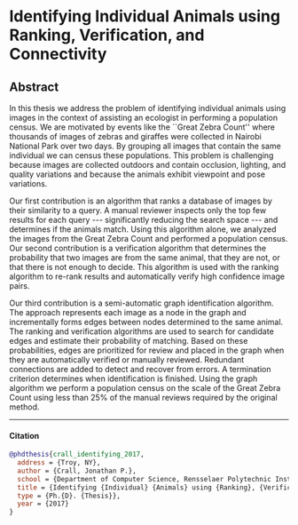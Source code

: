 # Identifying Individual Animals using Ranking, Verification, and Connectivity


## Abstract

In this thesis we address the problem of identifying individual animals using images in the context of assisting
  an ecologist in performing a population census.
We are motivated by events like the ``Great Zebra Count'' where thousands of images of zebras and giraffes were
  collected in Nairobi National Park over two days.
By grouping all images that contain the same individual we can census these populations.
This problem is challenging because images are collected outdoors and contain occlusion, lighting, and quality
  variations and because the animals exhibit viewpoint and pose variations.

Our first contribution is an algorithm that ranks a database of images by their similarity to a query.
A manual reviewer inspects only the top few results for each query --- significantly reducing the search space
  --- and determines if the animals match.
Using this algorithm alone, we analyzed the images from the Great Zebra Count and performed a population census.
Our second contribution is a verification algorithm that determines the probability that two images are from the
  same animal, that they are not, or that there is not enough to decide.
This algorithm is used with the ranking algorithm to re-rank results and automatically verify high confidence
  image pairs.

Our third contribution is a semi-automatic graph identification algorithm.
The approach represents each image as a node in the graph and incrementally forms edges between nodes determined
  to the same animal.
The ranking and verification algorithms are used to search for candidate edges and estimate their probability of
  matching.
Based on these probabilities, edges are prioritized for review and placed in the graph when they are
  automatically verified or manually reviewed.
Redundant connections are added to detect and recover from errors.
A termination criterion determines when identification is finished.
Using the graph algorithm we perform a population census on the scale of the Great Zebra Count using less than
  25% of the manual reviews required by the original method.

-----

#### Citation

```bibtex
@phdthesis{crall_identifying_2017,
  address = {Troy, NY},
  author = {Crall, Jonathan P.},
  school = {Department of Computer Science, Rensselaer Polytechnic Institute},
  title = {Identifying {Individual} {Animals} using {Ranking}, {Verification}, and {Connectivity}},
  type = {Ph.{D}. {Thesis}},
  year = {2017}
}
```
